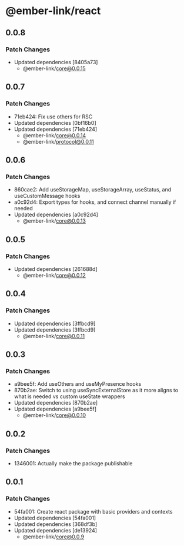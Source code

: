 # @ember-link/react

## 0.0.8

### Patch Changes

- Updated dependencies [8405a73]
  - @ember-link/core@0.0.15

## 0.0.7

### Patch Changes

- 71eb424: Fix use others for RSC
- Updated dependencies [0bf16b0]
- Updated dependencies [71eb424]
  - @ember-link/core@0.0.14
  - @ember-link/protocol@0.0.11

## 0.0.6

### Patch Changes

- 860cae2: Add useStorageMap, useStorageArray, useStatus, and useCustomMessage hooks
- a0c92d4: Export types for hooks, and connect channel manually if needed
- Updated dependencies [a0c92d4]
  - @ember-link/core@0.0.13

## 0.0.5

### Patch Changes

- Updated dependencies [261688d]
  - @ember-link/core@0.0.12

## 0.0.4

### Patch Changes

- Updated dependencies [3ffbcd9]
- Updated dependencies [3ffbcd9]
  - @ember-link/core@0.0.11

## 0.0.3

### Patch Changes

- a9bee5f: Add useOthers and useMyPresence hooks
- 870b2ae: Switch to using useSyncExternalStore as it more aligns to what is needed vs custom useState wrappers
- Updated dependencies [870b2ae]
- Updated dependencies [a9bee5f]
  - @ember-link/core@0.0.10

## 0.0.2

### Patch Changes

- 1346001: Actually make the package publishable

## 0.0.1

### Patch Changes

- 54fa001: Create react package with basic providers and contexts
- Updated dependencies [54fa001]
- Updated dependencies [368df3b]
- Updated dependencies [de13924]
  - @ember-link/core@0.0.9
